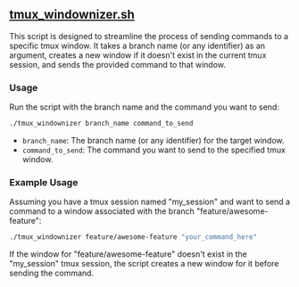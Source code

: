 ## [tmux_windownizer.sh](tmux_windownizer.sh) 

This script is designed to streamline the process of sending commands to a specific tmux window. It takes a branch name (or any identifier) as an argument, creates a new window if it doesn't exist in the current tmux session, and sends the provided command to that window.

### Usage 

Run the script with the branch name and the command you want to send:

```bash
./tmux_windownizer branch_name command_to_send
```

- `branch_name`: The branch name (or any identifier) for the target window.
- `command_to_send`: The command you want to send to the specified tmux window.

### Example Usage 

Assuming you have a tmux session named "my_session" and want to send a command to a window associated with the branch "feature/awesome-feature":
```bash
./tmux_windownizer feature/awesome-feature "your_command_here"
```

If the window for "feature/awesome-feature" doesn't exist in the "my_session" tmux session, the script creates a new window for it before sending the command.

